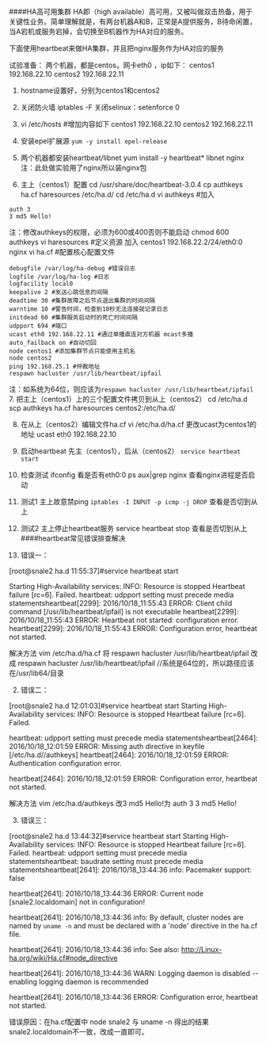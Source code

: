 ####HA高可用集群
HA即（high available）高可用，又被叫做双击热备，用于关键性业务。简单理解就是，有两台机器A和B，正常是A提供服务，B待命闲置，当A宕机或服务宕掉，会切换至B机器作为HA对应的服务。

下面使用heartbeat来做HA集群，并且把nginx服务作为HA对应的服务

试验准备：
两个机器，都是centos，网卡eth0 ，ip如下：
centos1 192.168.22.10
centos2 192.168.22.11

1. hostname设置好，分别为centos1和centos2
2. 关闭防火墙 iptables -F
   关闭selinux：setenforce 0
3. vi /etc/hosts #增加内容如下
   centos1 192.168.22.10
   centos2 192.168.22.11

4. 安装epel扩展源
   `yum -y install epel-release`
5. 两个机器都安装heartbeat/libnet
   yum install -y heartbeat* libnet nginx
   注：此处做实验用了nginx所以装nginx包

6. 主上（centos1）配置
   cd /usr/share/doc/heartbeat-3.0.4
   cp authkeys ha.cf haresources /etc/ha.d/
   cd /etc/ha.d
   vi authkeys #加入
```shell
auth 3
3 md5 Hello!
```
注：修改authkeys的权限，必须为600或400否则不能启动
chmod 600 authkeys
vi haresources #定义资源 加入
centos1 192.168.22.2/24/eth0:0 nginx
vi ha.cf #配置核心配置文件
```shell
debugfile /var/log/ha-debug #错误日志
logfile /var/log/ha-log #日志
logfacility local0
keepalive 2 #发送心跳信息的间隔
deadtime 30 #集群故障之后节点退出集群的时间间隔
warntime 10 #警告时间，检查到10秒无法连接就记录日志
initdead 60 #集群服务启动时的死亡时间间隔
udpport 694 #端口
ucast eth0 192.168.22.11 #通过单播直连对方机器 mcast多播
auto_failback on #自动切回
node centos1 #添加集群节点只能使用主机名
node centos2
ping 192.168.25.1 #仲裁地址
respawn hacluster /usr/lib/heartbeat/ipfail
```
注：如系统为64位，则应该为` respawn hacluster /usr/lib/heartbeat/ipfail `
7. 把主上（centos1）上的三个配置文件拷贝到从上（centos2）
   cd /etc/ha.d
   scp authkeys ha.cf haresources centos2:/etc/ha.d/

8. 在从上（centos2）编辑文件ha.cf
   vi /etc/ha.d/ha.cf
   更改ucast为centos1的地址
   ucast eth0 192.168.22.10
9. 启动heartbeat
   先主（centos1），后从（centos2）
   `service heartbeat start`
10. 检查测试
ifconfig 看是否有eth0:0
ps aux|grep nginx 查看nginx进程是否启动
11. 测试1
主上故意禁ping
`iptables -I INPUT -p icmp -j DROP`
查看是否切到从上
12. 测试2
主上停止heartbeat服务
service heartbeat stop
查看是否切到从上
####heartbeat常见错误排查解决

1. 错误一：

[root@snale2 ha.d 11:55:37]#service heartbeat start

Starting High-Availability services: INFO: Resource is stopped
Heartbeat failure [rc=6]. Failed.
heartbeat: udpport setting must precede media statementsheartbeat[2299]: 2016/10/18_11:55:43 ERROR: Client child command [/usr/lib/heartbeat/ipfail] is not executable
heartbeat[2299]: 2016/10/18_11:55:43 ERROR: Heartbeat not started: configuration error.
heartbeat[2299]: 2016/10/18_11:55:43 ERROR: Configuration error, heartbeat not started.

解决方法
vim /etc/ha.d/ha.cf
将 respawn hacluster /usr/lib/heartbeat/ipfail 改成 respawn hacluster /usr/lib/heartbeat/ipfail //系统是64位的，所以路径应该在/usr/lib64/目录

2. 错误二：

[root@snale2 ha.d 12:01:03]#service heartbeat start
Starting High-Availability services: INFO: Resource is stopped
Heartbeat failure [rc=6]. Failed.

heartbeat: udpport setting must precede media statementsheartbeat[2464]: 2016/10/18_12:01:59 ERROR: Missing auth directive in keyfile [/etc/ha.d//authkeys]
heartbeat[2464]: 2016/10/18_12:01:59 ERROR: Authentication configuration error.

heartbeat[2464]: 2016/10/18_12:01:59 ERROR: Configuration error, heartbeat not started.

解决方法
vim /etc/ha.d/authkeys
改3 md5 Hello!为
auth 3
3 md5 Hello!

3. 错误三：

[root@snale2 ha.d 13:44:32]#service heartbeat start
Starting High-Availability services: INFO: Resource is stopped
Heartbeat failure [rc=6]. Failed.
heartbeat: udpport setting must precede media statementsheartbeat: baudrate setting must precede media statementsheartbeat[2641]: 2016/10/18_13:44:36 info: Pacemaker support: false

heartbeat[2641]: 2016/10/18_13:44:36 ERROR: Current node [snale2.localdomain] not in configuration!

heartbeat[2641]: 2016/10/18_13:44:36 info: By default, cluster nodes are named by `uname -n` and must be declared with a 'node' directive in the ha.cf file.

heartbeat[2641]: 2016/10/18_13:44:36 info: See also: http://Linux-ha.org/wiki/Ha.cf#node_directive

heartbeat[2641]: 2016/10/18_13:44:36 WARN: Logging daemon is disabled --enabling logging daemon is recommended

heartbeat[2641]: 2016/10/18_13:44:36 ERROR: Configuration error, heartbeat not started.

错误原因：在ha.cf配置中 node snale2 与 uname -n 得出的结果snale2.localdomain不一致，改成一直即可。

